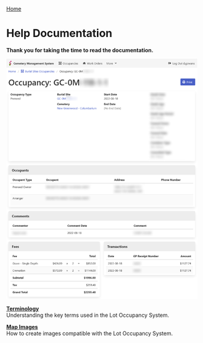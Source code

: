 [Home](https://cityssm.github.io/lot-occupancy-system/)

# Help Documentation

**Thank you for taking the time to read the documentation.**

![Lot Occupancy View](images/lotOccupancyView.png)

[**Terminology**](terminology.md)<br />
Understanding the key terms used in the Lot Occupancy System.

[**Map Images**](mapImages.md)<br />
How to create images compatible with the Lot Occupancy System.